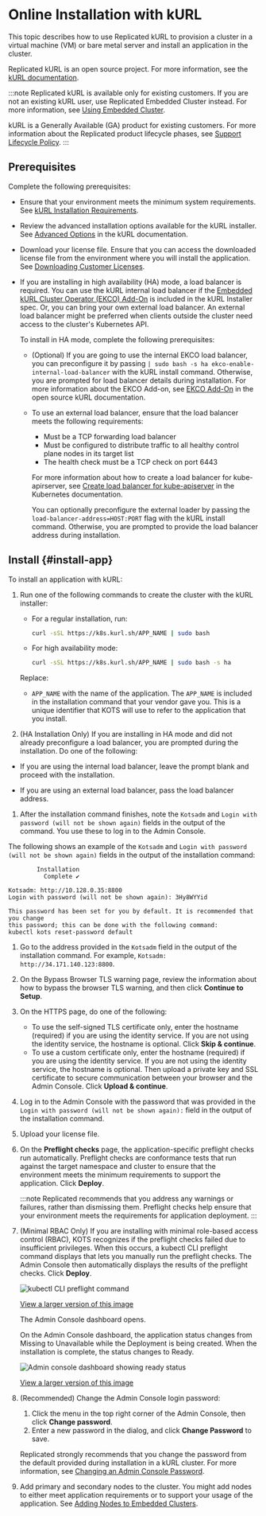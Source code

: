 # Online Installation with kURL

This topic describes how to use Replicated kURL to provision a cluster in a virtual machine (VM) or bare metal server and install an application in the cluster.

Replicated kURL is an open source project. For more information, see the [kURL documentation](https://kurl.sh/docs/introduction/).

:::note
Replicated kURL is available only for existing customers. If you are not an existing kURL user, use Replicated Embedded Cluster instead. For more information, see [Using Embedded Cluster](/vendor/embedded-overview).

kURL is a Generally Available (GA) product for existing customers. For more information about the Replicated product lifecycle phases, see [Support Lifecycle Policy](/vendor/policies-support-lifecycle).
:::

## Prerequisites

Complete the following prerequisites:

* Ensure that your environment meets the minimum system requirements. See [kURL Installation Requirements](/enterprise/installing-kurl-requirements).

* Review the advanced installation options available for the kURL installer. See [Advanced Options](https://kurl.sh/docs/install-with-kurl/advanced-options) in the kURL documentation.

* Download your license file. Ensure that you can access the downloaded license file from the environment where you will install the application. See [Downloading Customer Licenses](/vendor/licenses-download).

- If you are installing in high availability (HA) mode, a load balancer is required. You can use the kURL internal load balancer if the [Embedded kURL Cluster Operator (EKCO) Add-On](https://kurl.sh/docs/add-ons/ekco) is included in the kURL Installer spec. Or, you can bring your own external load balancer. An external load balancer might be preferred when clients outside the cluster need access to the cluster's Kubernetes API.

  To install in HA mode, complete the following prerequisites:
  - (Optional) If you are going to use the internal EKCO load balancer, you can preconfigure it by passing `| sudo bash -s ha ekco-enable-internal-load-balancer` with the kURL install command. Otherwise, you are prompted for load balancer details during installation. For more information about the EKCO Add-on, see [EKCO Add-On](https://kurl.sh/docs/add-ons/ekco) in the open source kURL documentation.
  - To use an external load balancer, ensure that the load balancer meets the following requirements:
    - Must be a TCP forwarding load balancer
    - Must be configured to distribute traffic to all healthy control plane nodes in its target list
    - The health check must be a TCP check on port 6443
    
    For more information about how to create a load balancer for kube-apirserver, see [Create load balancer for kube-apiserver](https://kubernetes.io/docs/setup/production-environment/tools/kubeadm/high-availability/#create-load-balancer-for-kube-apiserver) in the Kubernetes documentation.
  
    You can optionally preconfigure the external loader by passing the `load-balancer-address=HOST:PORT` flag with the kURL install command. Otherwise, you are prompted to provide the load balancer address during installation.

## Install {#install-app}

To install an application with kURL:

1. Run one of the following commands to create the cluster with the kURL installer:

     * For a regular installation, run:

       ```bash
       curl -sSL https://k8s.kurl.sh/APP_NAME | sudo bash
       ```
    
     * For high availability mode:

       ```bash
       curl -sSL https://k8s.kurl.sh/APP_NAME | sudo bash -s ha
       ```
      
   Replace:

   * `APP_NAME` with the name of the application. The `APP_NAME` is included in the installation command that your vendor gave you. This is a unique identifier that KOTS will use to refer to the application that you install.

1. (HA Installation Only) If you are installing in HA mode and did not already preconfigure a load balancer, you are prompted during the installation. Do one of the following:

  - If you are using the internal load balancer, leave the prompt blank and proceed with the installation.

  - If you are using an external load balancer, pass the load balancer address. 

1. After the installation command finishes, note the `Kotsadm` and `Login with password (will not be shown again)` fields in the output of the command. You use these to log in to the Admin Console.

  The following shows an example of the `Kotsadm` and `Login with password (will not be shown again)` fields in the output of the installation command:

  ```
          Installation
            Complete ✔

  Kotsadm: http://10.128.0.35:8800
  Login with password (will not be shown again): 3Hy8WYYid

  This password has been set for you by default. It is recommended that you change
  this password; this can be done with the following command:
  kubectl kots reset-password default
  ```

1. Go to the address provided in the `Kotsadm` field in the output of the installation command. For example, `Kotsadm: http://34.171.140.123:8800`.

1. On the Bypass Browser TLS warning page, review the information about how to bypass the browser TLS warning, and then click **Continue to Setup**.

1. On the HTTPS page, do one of the following:

    - To use the self-signed TLS certificate only, enter the hostname (required) if you are using the identity service. If you are not using the identity service, the hostname is optional. Click **Skip & continue**.
    - To use a custom certificate only, enter the hostname (required) if you are using the identity service. If you are not using the identity service, the hostname is optional. Then upload a private key and SSL certificate to secure communication between your browser and the Admin Console. Click **Upload & continue**.

1. Log in to the Admin Console with the password that was provided in the `Login with password (will not be shown again):` field in the output of the installation command.

1. Upload your license file.

1. On the **Preflight checks** page, the application-specific preflight checks run automatically. Preflight checks  are conformance tests that run against the target namespace and cluster to ensure that the environment meets the minimum requirements to support the application. Click **Deploy**.

    :::note
    Replicated recommends that you address any warnings or failures, rather than dismissing them. Preflight checks help ensure that your environment meets the requirements for application deployment.
    :::
    
1. (Minimal RBAC Only) If you are installing with minimal role-based access control (RBAC), KOTS recognizes if the preflight checks failed due to insufficient privileges. When this occurs, a kubectl CLI preflight command displays that lets you manually run the preflight checks. The Admin Console then automatically displays the results of the preflight checks. Click **Deploy**.

    ![kubectl CLI preflight command](/images/kubectl-preflight-command.png)

    [View a larger version of this image](/images/kubectl-preflight-command.png)

    The Admin Console dashboard opens.   

    On the Admin Console dashboard, the application status changes from Missing to Unavailable while the Deployment is being created. When the installation is complete, the status changes to Ready.

    ![Admin console dashboard showing ready status](/images/gitea-ec-ready.png)

    [View a larger version of this image](/images/gitea-ec-ready.png)

1. (Recommended) Change the Admin Console login password:
   1. Click the menu in the top right corner of the Admin Console, then click **Change password**.
   1. Enter a new password in the dialog, and click **Change Password** to save.

   Replicated strongly recommends that you change the password from the default provided during installation in a kURL cluster. For more information, see [Changing an Admin Console Password](auth-changing-passwords).

1. Add primary and secondary nodes to the cluster. You might add nodes to either meet application requirements or to support your usage of the application. See [Adding Nodes to Embedded Clusters](cluster-management-add-nodes).